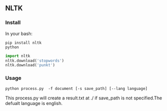 ## NLTK 

### Install
In your bash:
```shell
pip install nltk
python
```
```python
import nltk
nltk.download('stopwords')
nltk.download('punkt')
```

### Usage
```shell
python process.py  -f document [-s save_path] [--lang language]
```
This process.py will create a result.txt at ./ if save\_path is not specified.The defualt language is english.
